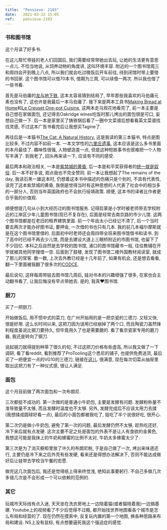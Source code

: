```yaml
---
title:  "Pensieve: 2103"
date:   2021-03-22 15:05
ref:    pensieve-2103
---
```


### 书和图书馆

这个月读了好多书.

在这儿帮忙带娃的老人们回国后, 我们需要经常带她出去玩, 让她的生活更有意思一点儿. 不恰当地说, 从饲养动物的角度讲, 这叫环境丰容. 附近的一个图书馆周三和周四会开到晚上八点, 所以我们就会吃过晚饭后开车前往, 待到闭馆时带上要借的书回家. 这个图书馆可以借70本书, 借期为三周, 可以续借一两次. 所以我也借了一些书看.

首先是马伯庸的[龙与地下铁](https://book.douban.com/subject/26628814/), 这本太容易猜到结局了, 早年那些我喜欢的马伯庸元素也没有了, 这也许是我最后一本马伯庸了. 接下来是两本工具书[Making Bread at Home](https://www.amazon.com/dp/1788791908)和[Le Creuset One-pot Cuisine](https://www.amazon.com/dp/1784722375), 这两本走马观花地看完了, 前一本主要是自己想在家做面包, 还记得去Oakridge wines吃饭时那儿烤出的面包很是可口, 妄想自己做一下. 后一本是家里买了铸铁锅后看了一圈中文菜谱后想看看英文菜谱找找灵感, 不过这本广告书看完后让我想买Tagine了.

再往后是一本猫书[The Cat: A Natural History](https://www.amazon.com/dp/1782408576), 这是我读的第三本猫书, 特点是图比较多, 不过内容不如前一本. 一本文学性的[六里庄遗事](https://book.douban.com/subject/30446684/), 这本应该是这么多书里面的本月最佳了. 趣味性很强, 人物塑造差一点, 但是这种短故事书也很难把一个人物写丰满了. 到我老了, 回头再来读一下, 应该有不同的感受.

最后两本和政治相关, 一本是[紫禁城的黄昏](https://book.douban.com/subject/33408144/), 后一本是和平奖获得者的[统一就是奴役](https://www.goodreads.com/book/show/54507558). 后一本不好多说, 观点我也不完全赞同. 前一本让我想起了The remains of the day, 我读石黑一雄这本时, 仍想着这本书中描述的伤痛只是个别的, 不具有代表性, 读完了这本紫禁城的黄昏, 我倒是觉得当时有这种思想的人代表了社会中的相当多的一部分人, 否则当年英国政府也不会执行绥靖政策. 顺便, 这本书的译者比作者更合乎我的价值观.

顺便想提几句从小到大经历过的图书馆服务. 记得启蒙是小学时被老师带去学校附近的江岸区少年儿童图书馆(现已不复存在), 后面是经常去南京路的市少儿馆. 这两个图书馆都是在老旧的租界建筑里面. 前一个年齿太小已经记不清了, 后一个当时要去两次才能办好图书证, 要押金, 一次借的书也只有几本. 我的前几本福尔摩斯就是在这个图书馆里借的. 后面初中时老师还会周四带全班来图书馆借书和读书. 到了高中时已经不再去少儿馆, 而是去建设大道上三眼桥附近的市图书馆, 也留下了不少回忆. 本科之后自然是去学校的图书馆, 浦口的图书馆藏书一般, 往往教辅在开学就被其他同学搜借一空. 后面到了鼓楼, 发现了图书馆二楼外国教材阅读室, 就成了那儿的常客. 数一数, 上次去外教已经是十几年前了, 如果有机会, 还是想去看看, 翻一下里面被我翻了很多次的[CODCE](https://www.amazon.com/dp/0198612435).

最后说句, 这样每周带娃去图书馆几周后, 娃对书本的兴趣增强了很多, 在家也会主动翻书看了, 让我后悔没有早点带她去. 是的, 我真❤️图书馆.

### 厨刀

买了一把厨刀.

开始做饭后, 用不惯中式的菜刀, 在广州开始用的是一把京瓷的三德刀. 又轻又快, 很是好用. 这么长时间以来, 这把刀因为误用已经崩掉了两个口, 而且陶瓷刀虽然锋利程度虽说比钢刀要持久, 但毕竟用久了也是需要磨的. 看了看京瓷家专用的磨刀器, 我还是转向了钢刀.

说起钢刀就得提到种草了很久的旬, 不过这把刀价格有些虚高, 所以我又做了一下调研, 看了看reddit, 看到推荐了ProTooling这个悉尼的铺子, 也提供免费送货, 最后买了一把便宜一点的VG10的三德刀, 链接在[这儿](https://protooling.com.au/products/hitohira-imojiya-vg10-tsuchime-damascus-steel-180mm-santoku-knife). 很满意, 现在每次切菜从抽屉里取出这把刀有了一种仪式感, 很让人满足.

### 面包

这个月目前做了两次面包和一次布朗尼.

三次都挺不成功的. 第一次做的是普通小牛奶包, 主要是发酵有问题. 发酵粉称量不准导致量不太够, 而且发酵时温度也不太够. 另外, 发酵完成后不应该太用力去揉(我想揉成圆球好看一点), 最后的小面包都被我吃了, 娃吃了半个说很好吃, 很开心.

第二次仍是做小牛奶包, 避免了第一次的问题, 最后发酵仍然不太够, 趁热吃还好, 冷下来后就有点发硬. 这次主要不足之处是面包的外表不是让人有食欲的金黄色, 我想这可能是我抹上的牛奶和蜂蜜的比例不太对, 牛奶太多蜂蜜太少了.

第三次是为了消灭橱柜里放了许久的布朗尼粉, 于是自己做了一次, 烤出来味道还行, 主要仍是冷下来之后外壳有些发硬, 看来还是得想办法解决下, 否则不能达成做好后让娃带去学校当午餐的宏愿.

做完这几次面包后, 我还是觉得纸上得来终觉浅, 绝知此事要躬行. 不自己多做几次多错几次是不会形成一个可以依赖的范例的.

### 其它

玩城市天际线有点入迷, 天天坐在洗衣房地上一边陪着猫(或者猫陪着我)一边搞基建. Youtube上的视频看了不少后觉得不过瘾, 都开始找世界地图看各个城市是怎么布局和经营的了. 现在仍然在摸索中, 反复玩内置的第一个地图, 换各种思路来布局和建设. NS上没有鼠标, 有点想要逼死我这个强迫症的感觉.
